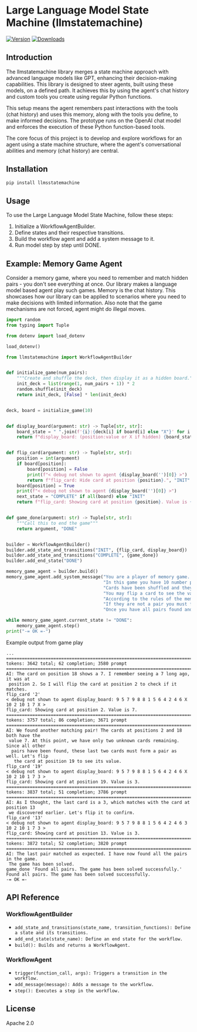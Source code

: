 # Large Language Model State Machine (llmstatemachine)

[![Version](https://img.shields.io/pypi/v/llmstatemachine.svg)](https://pypi.python.org/pypi/llmstatemachine)
[![Downloads](http://pepy.tech/badge/llmstatemachine)](http://pepy.tech/project/llmstatemachine)

## Introduction

The llmstatemachine library merges a state machine approach with advanced language 
models like GPT, enhancing their decision-making capabilities. This library is designed to 
steer agents, built using these models, on a defined path. It achieves this by using the 
agent's chat history and custom tools you create using regular Python functions.

This setup means the agent remembers past interactions with the tools (chat history) and uses this 
memory, along with the tools you define, to make informed decisions. 
The prototype runs on the OpenAI chat model and enforces the execution of 
these Python function-based tools.

The core focus of this project is to develop and explore workflows for an agent 
using a state machine structure, where the agent's conversational abilities and
memory (chat history) are central.

## Installation
```bash
pip install llmsstatemachine
```

## Usage
To use the Large Language Model State Machine, follow these steps:

1. Initialize a WorkflowAgentBuilder.
2. Define states and their respective transitions.
3. Build the workflow agent and add a system message to it.
4. Run model step by step until DONE.

## Example: Memory Game Agent

Consider a memory game, where you need to remember and match hidden pairs -
you don't see everything at once. Our library makes a language model based 
agent play such games. Memory is the chat history.
This showcases how our library can be applied to scenarios 
where you need to make decisions with limited information.
Also note that the game mechanisms are not forced, agent might do illegal moves. 

```python
import random
from typing import Tuple

from dotenv import load_dotenv

load_dotenv()

from llmstatemachine import WorkflowAgentBuilder


def initialize_game(num_pairs):
    """Create and shuffle the deck, then display it as a hidden board."""
    init_deck = list(range(1, num_pairs + 1)) * 2
    random.shuffle(init_deck)
    return init_deck, [False] * len(init_deck)


deck, board = initialize_game(10)


def display_board(argument: str) -> Tuple[str, str]:
    board_state = " ".join(f'{i}:{deck[i] if board[i] else "X"}' for i in range(len(deck)))
    return f"display_board: (position:value or X if hidden) {board_state}", "INIT"


def flip_card(argument: str) -> Tuple[str, str]:
    position = int(argument)
    if board[position]:
        board[position] = False
        print(f"< debug not shown to agent {display_board('')[0]} >")
        return f"flip_card: Hide card at position {position}.", "INIT"
    board[position] = True
    print(f"< debug not shown to agent {display_board('')[0]} >")
    next_state = "COMPLETE" if all(board) else "INIT"
    return f"flip_card: Showing card at position {position}. Value is {deck[position]}.", next_state


def game_done(argument: str) -> Tuple[str, str]:
    """Call this to end the game"""
    return argument, "DONE"


builder = WorkflowAgentBuilder()
builder.add_state_and_transitions("INIT", {flip_card, display_board})
builder.add_state_and_transitions("COMPLETE", {game_done})
builder.add_end_state("DONE")

memory_game_agent = builder.build()
memory_game_agent.add_system_message("You are a player of memory game. " +
                                     "In this game you have 10 number pairs in 20 cards. " +
                                     "Cards have been shuffled and they are all face down. " +
                                     "You may flip a card to see the value. " +
                                     "According to the rules of the memory game you can check a pair. " +
                                     "If they are not a pair you must flip them back hidden. " +
                                     "Once you have all pairs found and shown the game is done.")

while memory_game_agent.current_state != "DONE":
    memory_game_agent.step()
print("-= OK =-")

```
Example output from game play
```shell
...
================================================================================
tokens: 3642 total; 62 completion; 3580 prompt
================================================================================
AI: The card on position 18 shows a 7. I remember seeing a 7 long ago, it was at
 position 2. So I will flip the card at position 2 to check if it matches.
flip_card '2'
< debug not shown to agent display_board: 9 5 7 9 8 8 1 5 6 4 2 4 6 X 10 2 10 1 7 X >
flip_card: Showing card at position 2. Value is 7.
================================================================================
tokens: 3757 total; 86 completion; 3671 prompt
================================================================================
AI: We found another matching pair! The cards at positions 2 and 18 both have the
 value 7. At this point, we have only two unknown cards remaining. Since all other
  pairs have been found, these last two cards must form a pair as well. Let's flip
   the card at position 19 to see its value.
flip_card '19'
< debug not shown to agent display_board: 9 5 7 9 8 8 1 5 6 4 2 4 6 X 10 2 10 1 7 3 >
flip_card: Showing card at position 19. Value is 3.
================================================================================
tokens: 3837 total; 51 completion; 3786 prompt
================================================================================
AI: As I thought, the last card is a 3, which matches with the card at position 13
 we discovered earlier. Let's flip it to confirm.
flip_card '13'
< debug not shown to agent display_board: 9 5 7 9 8 8 1 5 6 4 2 4 6 3 10 2 10 1 7 3 >
flip_card: Showing card at position 13. Value is 3.
================================================================================
tokens: 3872 total; 52 completion; 3820 prompt
================================================================================
AI: The last pair matched as expected. I have now found all the pairs in the game.
 The game has been solved.
game_done 'Found all pairs. The game has been solved successfully.'
Found all pairs. The game has been solved successfully.
-= OK =-
```


## API Reference

### WorkflowAgentBuilder

- `add_state_and_transitions(state_name, transition_functions): Define a state and its transitions.`
- `add_end_state(state_name): Define an end state for the workflow.`
- `build(): Builds and returns a WorkflowAgent.`

### WorkflowAgent

- `trigger(function_call, args): Triggers a transition in the workflow.`
- `add_message(message): Adds a message to the workflow.`
- `step(): Executes a step in the workflow.`

## License
Apache 2.0
